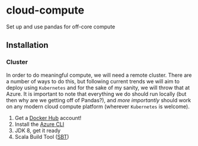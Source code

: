 # cloud-compute
Set up and use pandas for off-core compute

## Installation

### Cluster

In order to do meaningful compute, we will need a remote cluster. There are a number of ways to do this, but following current trends we will aim to deploy using `Kubernetes` and for the sake of my sanity, we will throw that at Azure. It is important to note that everything we do should run locally (but then why are we getting off of Pandas?), and *more importantly* should work on any modern cloud compute platform (wherever `Kubernetes` is welcome).

1. Get a [Docker Hub](https://docs.docker.com/docker-hub/) account!
2. Install the [Azure CLI](https://docs.microsoft.com/en-ca/cli/azure/?view=azure-cli-latest)
3. JDK 8, get it ready
4. Scala Build Tool ([SBT](https://www.scala-sbt.org/1.0/docs/Setup.html))
